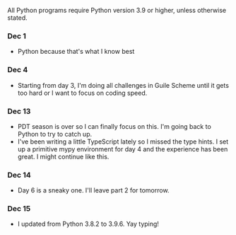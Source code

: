 All Python programs require Python version 3.9 or higher, unless otherwise stated.

### Dec 1
* Python because that's what I know best

### Dec 4
* Starting from day 3, I'm doing all challenges in Guile Scheme until it gets too hard or I want to focus on coding speed.

### Dec 13
* PDT season is over so I can finally focus on this. I'm going back to Python to try to catch up.
* I've been writing a little TypeScript lately so I missed the type hints. I set up a primitive mypy environment for day 4 and the experience has been great. I might continue like this.

### Dec 14
* Day 6 is a sneaky one. I'll leave part 2 for tomorrow.

### Dec 15
* I updated from Python 3.8.2 to 3.9.6. Yay typing!
